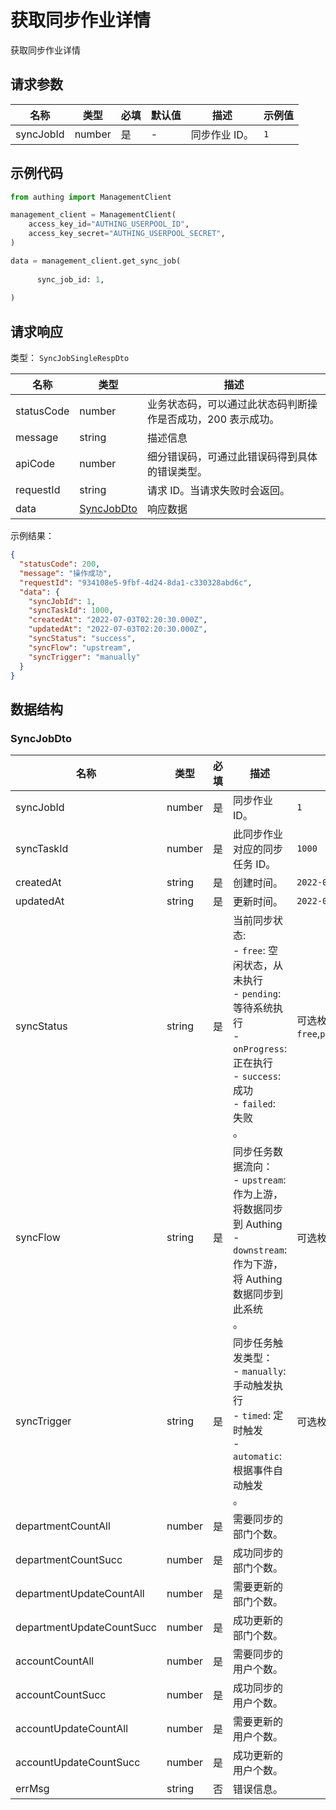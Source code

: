 # 获取同步作业详情

<!--
  警告⚠️：
  不要直接修改该文档，
  https://github.com/Authing/authing-docs-factory
  使用该项目进行生成
-->

<LastUpdated />

获取同步作业详情

## 请求参数

| 名称 | 类型 | 必填 | 默认值 | 描述 | 示例值 |
| ---- | ---- | ---- | ---- | ---- | ---- |
| syncJobId | number  | 是 | - | 同步作业 ID。  | `1` |


## 示例代码

```py
from authing import ManagementClient

management_client = ManagementClient(
    access_key_id="AUTHING_USERPOOL_ID",
    access_key_secret="AUTHING_USERPOOL_SECRET",
)

data = management_client.get_sync_job(
  
      sync_job_id: 1,
  
)
```



## 请求响应

类型： `SyncJobSingleRespDto`

| 名称 | 类型 | 描述 |
| ---- | ---- | ---- |
| statusCode | number | 业务状态码，可以通过此状态码判断操作是否成功，200 表示成功。 |
| message | string | 描述信息 |
| apiCode | number | 细分错误码，可通过此错误码得到具体的错误类型。 |
| requestId | string | 请求 ID。当请求失败时会返回。 |
| data | <a href="#SyncJobDto">SyncJobDto</a> | 响应数据 |



示例结果：

```json
{
  "statusCode": 200,
  "message": "操作成功",
  "requestId": "934108e5-9fbf-4d24-8da1-c330328abd6c",
  "data": {
    "syncJobId": 1,
    "syncTaskId": 1000,
    "createdAt": "2022-07-03T02:20:30.000Z",
    "updatedAt": "2022-07-03T02:20:30.000Z",
    "syncStatus": "success",
    "syncFlow": "upstream",
    "syncTrigger": "manually"
  }
}
```

## 数据结构


### <a id="SyncJobDto"></a> SyncJobDto

| 名称 | 类型 | 必填 | 描述 | 示例值 |
| ---- |  ---- | ---- | ---- | ---- |
| syncJobId | number | 是 | 同步作业 ID。  |  `1` |
| syncTaskId | number | 是 | 此同步作业对应的同步任务 ID。  |  `1000` |
| createdAt | string | 是 | 创建时间。  |  `2022-07-03T02:20:30.000Z` |
| updatedAt | string | 是 | 更新时间。  |  `2022-07-03T02:20:30.000Z` |
| syncStatus | string | 是 | 当前同步状态:<br>- `free`: 空闲状态，从未执行<br>- `pending`: 等待系统执行<br>- `onProgress`: 正在执行<br>- `success`: 成功<br>- `failed`: 失败<br>    。  | 可选枚举值：`free`,`pending`,`onProgress`,`success`,`failed` |
| syncFlow | string | 是 | 同步任务数据流向：<br>- `upstream`: 作为上游，将数据同步到 Authing<br>- `downstream`: 作为下游，将 Authing 数据同步到此系统<br>    。  | 可选枚举值：`upstream`,`downstream` |
| syncTrigger | string | 是 | 同步任务触发类型：<br>- `manually`: 手动触发执行<br>- `timed`: 定时触发<br>- `automatic`: 根据事件自动触发<br>。  | 可选枚举值：`manually`,`timed`,`automatic` |
| departmentCountAll | number | 是 | 需要同步的部门个数。  |  |
| departmentCountSucc | number | 是 | 成功同步的部门个数。  |  |
| departmentUpdateCountAll | number | 是 | 需要更新的部门个数。  |  |
| departmentUpdateCountSucc | number | 是 | 成功更新的部门个数。  |  |
| accountCountAll | number | 是 | 需要同步的用户个数。  |  |
| accountCountSucc | number | 是 | 成功同步的用户个数。  |  |
| accountUpdateCountAll | number | 是 | 需要更新的用户个数。  |  |
| accountUpdateCountSucc | number | 是 | 成功更新的用户个数。  |  |
| errMsg | string | 否 | 错误信息。  |  |


